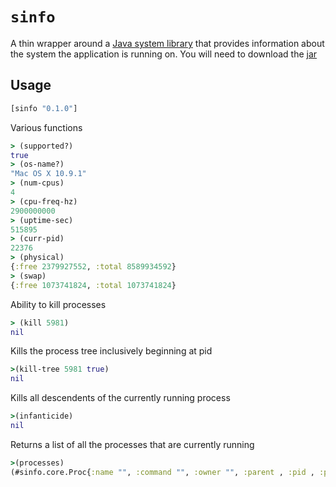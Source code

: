 # `sinfo`

A thin wrapper around a [Java system library](https://github.com/jezhumble/javasysmon.com) that provides information about the system the application is running on. You will need to download the [jar](http://continuousdelivery.com/downloads/javasysmon/javasysmon-0.3.4.jar)

## Usage

```clojure
[sinfo "0.1.0"]
```

Various functions

```clojure
> (supported?)
true
> (os-name?)
"Mac OS X 10.9.1"
> (num-cpus)
4
> (cpu-freq-hz)
2900000000
> (uptime-sec)
515895
> (curr-pid)
22376
> (physical)
{:free 2379927552, :total 8589934592}
> (swap)
{:free 1073741824, :total 1073741824}
```

Ability to kill processes

```clojure
> (kill 5981)
nil
```

Kills the process tree inclusively beginning at pid

```clojure
>(kill-tree 5981 true) 
nil
```

Kills all descendents of the currently running process

```clojure
>(infanticide) 
nil
```

Returns a list of all the processes that are currently running

```clojure
>(processes)
(#sinfo.core.Proc{:name "", :command "", :owner "", :parent , :pid , :physical-bytes , :total-bytes , :user-ms , :kernel-ms , :host ""})
```
